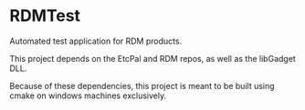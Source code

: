 # RDMTest
Automated test application for RDM products. 

This project depends on the EtcPal and RDM repos, as well as the libGadget DLL.

Because of these dependencies, this project is meant to be built using cmake on windows machines exclusively.
